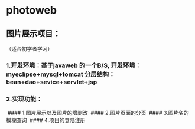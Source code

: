 # photoweb
## 图片展示项目：
  （适合初学者学习）
### 1.开发环境：基于javaweb 的一个B/S, 开发环境：myeclipse+mysql+tomcat 分层结构：bean+dao+sevice+servlet+jsp
### 2.实现功能：
  #### 1.图片展示以及图片的增删改
  #### 2.图片页面的分页
  #### 3.图片名的模糊查询
  #### 4.项目的登陆注册

